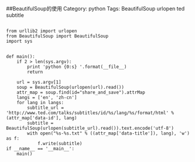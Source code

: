 ##BeautifulSoup的使用
Category: python
Tags: BeautifulSoup urlopen ted subtitle


<pre><code class="python">
from urllib2 import urlopen
from BeautifulSoup import BeautifulSoup
import sys


def main():
    if 2 > len(sys.argv):
        print 'python {0:s} <ted_url>'.format(__file__)
        return

    url = sys.argv[1]
    soup = BeautifulSoup(urlopen(url).read())
    attr_map = soup.find(id="share_and_save").attrMap
    langs = ['en', 'zh-cn']
    for lang in langs:
        subtitle_url = 'http://www.ted.com/talks/subtitles/id/%s/lang/%s/format/html' % (attr_map['data-id'], lang)
        subtitle = BeautifulSoup(urlopen(subtitle_url).read()).text.encode('utf-8')
        with open("%s-%s.txt" % ((attr_map['data-title']), lang), 'w') as f:
            f.write(subtitle)
if __name__ == '__main__':
    main()
</code></pre>


